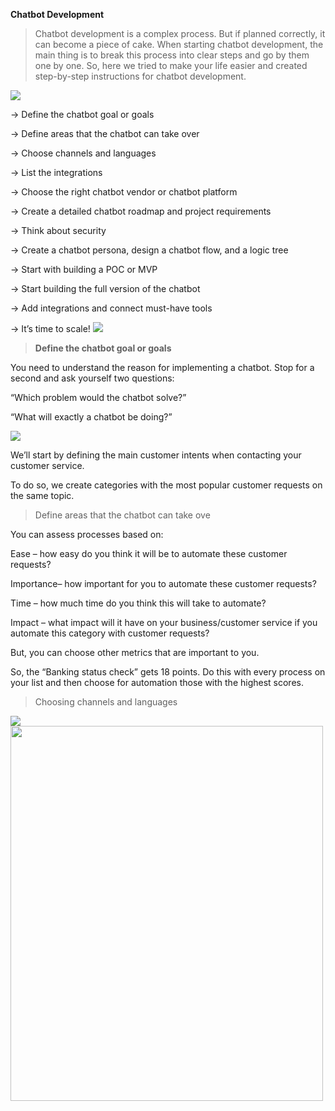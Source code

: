 __Chatbot Development__

>Chatbot development is a complex process. But if planned correctly, it can become a piece of cake. When starting chatbot development, the main thing is to break this process into clear steps and go by them one by one. So, here we tried to make your life easier and created step-by-step instructions for chatbot development.

<img src =https://1330878074.rsc.cdn77.org/wp-content/uploads/2019/09/7-Ways-to-Convert-Your-Visitors-into-Customers-Using-an-Intelligent-Chatbot-guest-post.jpg>

-> Define the chatbot goal or goals

-> Define areas that the chatbot can take over

-> Choose channels and languages

-> List the integrations

-> Choose the right chatbot vendor or chatbot platform

-> Create a detailed chatbot roadmap and project requirements

-> Think about security

-> Create a chatbot persona, design a chatbot flow, and a logic tree

-> Start with building a POC or MVP

-> Start building the full version of the chatbot

-> Add integrations and connect must-have tools

-> It’s time to scale!
<img src =https://botscrew.com/wp-content/uploads/2022/05/pic-6.png>


>____Define the chatbot goal or goals____

You need to understand the reason for implementing a chatbot. Stop for a second and ask yourself two questions: 

“Which problem would the chatbot solve?”

“What will exactly a chatbot be doing?”

<img src=https://lh5.googleusercontent.com/E_FD0Nlz2iwpnCu82sr9VgZxo0zTviTDvRqgYYop-dAGgBi2BS0WpqgSVva12St9Nfx2VpB2sg5qqe2dnPIPawyPnTrV7MImStuyFSZlpbScQorrAQFd2uyu9q_TJA>


We’ll start by defining the main customer intents when contacting your customer service.

To do so, we create categories with the most popular customer requests on the same topic.

>Define areas that the chatbot can take ove

You can assess processes based on:

Ease – how easy do you think it will be to automate these customer requests?

Importance– how important for you to automate these customer requests?

Time – how much time do you think this will take to automate?

Impact – what impact will it have on your business/customer service if you automate this category with customer requests?

But, you can choose other metrics that are important to you.

So, the “Banking status check” gets 18 points.
Do this with every process on your list and then choose for automation those with the highest scores. 

>Choosing channels and languages

<img src=https://botscrew.com/wp-content/uploads/2021/02/channels-1024x276.png>

<img src =https://botscrew.com/wp-content/uploads/2018/09/languages-min-1-882x1024.jpg width="500" height="600">


